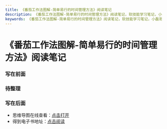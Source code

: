 ```yaml
---
title: 《番茄工作法图解-简单易行的时间管理方法》阅读笔记
description: 《番茄工作法图解-简单易行的时间管理方法》阅读笔记，软技能学习笔记，小磊哥er的博客
keywords: 《番茄工作法图解-简单易行的时间管理方法》阅读笔记，软技能学习笔记，小磊哥er的博客
--- 
```


# 《番茄工作法图解-简单易行的时间管理方法》阅读笔记

### 写在前面

### 待整理

### 写在后面
- 思维导图在线查看：[点击打开](/softskill_notes/attachment/35.《番茄工作法图解-简单易行的时间管理方法》.svg)
- 得到电子书地址：[点击阅读](https://www.dedao.cn/ebook/detail?id=Jjrvne28LQ2OjoRqkgdnmJX6NADGlWxdJ4Wx1KvbBz97eaMP4VZrpEYy5VB6adNX)